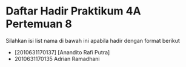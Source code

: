 # Daftar Hadir Praktikum 4A Pertemuan 8
Silahkan isi list nama di bawah ini apabila hadir dengan format berikut

- [2010631170137] [Anandito Rafi Putra]
- 2010631170135 Adrian Ramadhani 
